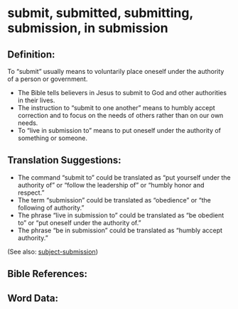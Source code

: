# submit, submitted, submitting, submission, in submission

## Definition:

To “submit” usually means to voluntarily place oneself under the authority of a person or government.

* The Bible tells believers in Jesus to submit to God and other authorities in their lives.
* The instruction to “submit to one another” means to humbly accept correction and to focus on the needs of others rather than on our own needs.
* To “live in submission to” means to put oneself under the authority of something or someone.

## Translation Suggestions:

* The command “submit to” could be translated as “put yourself under the authority of” or “follow the leadership of” or “humbly honor and respect.”
* The term “submission” could be translated as “obedience” or “the following of authority.”
* The phrase “live in submission to” could be translated as “be obedient to” or “put oneself under the authority of.”
* The phrase “be in submission” could be translated as “humbly accept authority.”

(See also: [subject-submission](../other/subject-submission.md))

## Bible References:



## Word Data:


